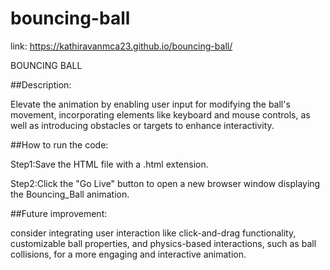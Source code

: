 # bouncing-ball

link: https://kathiravanmca23.github.io/bouncing-ball/

BOUNCING BALL

##Description:

Elevate the animation by enabling user input for modifying the ball's movement, incorporating elements like keyboard and mouse controls, as well as introducing obstacles or targets to enhance interactivity.

##How to run the code:

Step1:Save the HTML file with a .html extension.

Step2:Click the "Go Live" button to open a new browser window displaying the Bouncing_Ball animation.

##Future improvement:

consider integrating user interaction like click-and-drag functionality, customizable ball properties, and physics-based interactions, such as ball collisions, for a more engaging and interactive animation.
